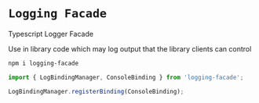 # `Logging Facade`
Typescript Logger Facade

Use in library code which may log output that the library clients can control

```bash
npm i logging-facade
```

```js
import { LogBindingManager, ConsoleBinding } from 'logging-facade';

LogBindingManager.registerBinding(ConsoleBinding);
```